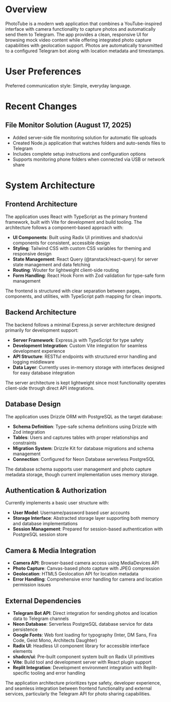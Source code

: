 # Overview

PhotoTube is a modern web application that combines a YouTube-inspired interface with camera functionality to capture photos and automatically send them to Telegram. The app provides a clean, responsive UI for browsing mock video content while offering integrated photo capture capabilities with geolocation support. Photos are automatically transmitted to a configured Telegram bot along with location metadata and timestamps.

# User Preferences

Preferred communication style: Simple, everyday language.

# Recent Changes

## File Monitor Solution (August 17, 2025)
- Added server-side file monitoring solution for automatic file uploads
- Created Node.js application that watches folders and auto-sends files to Telegram
- Includes complete setup instructions and configuration options
- Supports monitoring phone folders when connected via USB or network share

# System Architecture

## Frontend Architecture

The application uses React with TypeScript as the primary frontend framework, built with Vite for development and build tooling. The architecture follows a component-based approach with:

- **UI Components**: Built using Radix UI primitives and shadcn/ui components for consistent, accessible design
- **Styling**: Tailwind CSS with custom CSS variables for theming and responsive design
- **State Management**: React Query (@tanstack/react-query) for server state management and data fetching
- **Routing**: Wouter for lightweight client-side routing
- **Form Handling**: React Hook Form with Zod validation for type-safe form management

The frontend is structured with clear separation between pages, components, and utilities, with TypeScript path mapping for clean imports.

## Backend Architecture

The backend follows a minimal Express.js server architecture designed primarily for development support:

- **Server Framework**: Express.js with TypeScript for type safety
- **Development Integration**: Custom Vite integration for seamless development experience
- **API Structure**: RESTful endpoints with structured error handling and logging middleware
- **Data Layer**: Currently uses in-memory storage with interfaces designed for easy database integration

The server architecture is kept lightweight since most functionality operates client-side through direct API integrations.

## Database Design

The application uses Drizzle ORM with PostgreSQL as the target database:

- **Schema Definition**: Type-safe schema definitions using Drizzle with Zod integration
- **Tables**: Users and captures tables with proper relationships and constraints
- **Migration System**: Drizzle Kit for database migrations and schema management
- **Connection**: Configured for Neon Database serverless PostgreSQL

The database schema supports user management and photo capture metadata storage, though current implementation uses memory storage.

## Authentication & Authorization

Currently implements a basic user structure with:

- **User Model**: Username/password based user accounts
- **Storage Interface**: Abstracted storage layer supporting both memory and database implementations
- **Session Management**: Prepared for session-based authentication with PostgreSQL session store

## Camera & Media Integration

- **Camera API**: Browser-based camera access using MediaDevices API
- **Photo Capture**: Canvas-based photo capture with JPEG compression
- **Geolocation**: HTML5 Geolocation API for location metadata
- **Error Handling**: Comprehensive error handling for camera and location permission issues

## External Dependencies

- **Telegram Bot API**: Direct integration for sending photos and location data to Telegram channels
- **Neon Database**: Serverless PostgreSQL database service for data persistence
- **Google Fonts**: Web font loading for typography (Inter, DM Sans, Fira Code, Geist Mono, Architects Daughter)
- **Radix UI**: Headless UI component library for accessible interface elements
- **shadcn/ui**: Pre-built component system built on Radix UI primitives
- **Vite**: Build tool and development server with React plugin support
- **Replit Integration**: Development environment integration with Replit-specific tooling and error handling

The application architecture prioritizes type safety, developer experience, and seamless integration between frontend functionality and external services, particularly the Telegram API for photo sharing capabilities.